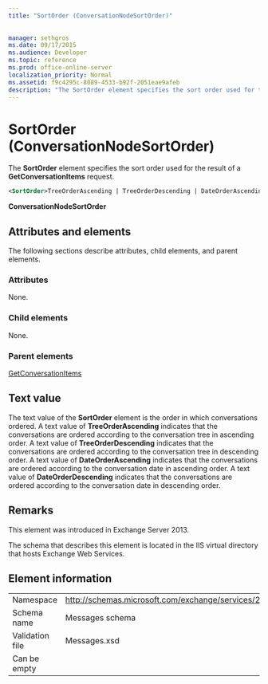 ```yaml
---
title: "SortOrder (ConversationNodeSortOrder)"
 
 
manager: sethgros
ms.date: 09/17/2015
ms.audience: Developer
ms.topic: reference
ms.prod: office-online-server
localization_priority: Normal
ms.assetid: f9c4295c-8089-4533-b92f-2051eae9afeb
description: "The SortOrder element specifies the sort order used for the result of a GetConversationItems request."
---
```


# SortOrder (ConversationNodeSortOrder)

The **SortOrder** element specifies the sort order used for the result of a **GetConversationItems** request. 
  
```XML
<SortOrder>TreeOrderAscending | TreeOrderDescending | DateOrderAscending | DateOrderDescending</SortOrder>
```

 **ConversationNodeSortOrder**
## Attributes and elements

The following sections describe attributes, child elements, and parent elements.
  
### Attributes

None.
  
### Child elements

None.
  
### Parent elements

[GetConversationItems](getconversationitems.md)
  
## Text value

The text value of the **SortOrder** element is the order in which conversations ordered. A text value of **TreeOrderAscending** indicates that the conversations are ordered according to the conversation tree in ascending order. A text value of **TreeOrderDescending** indicates that the conversations are ordered according to the conversation tree in descending order. A text value of **DateOrderAscending** indicates that the conversations are ordered according to the conversation date in ascending order. A text value of **DateOrderDescending** indicates that the conversations are ordered according to the conversation date in descending order. 
  
## Remarks

This element was introduced in Exchange Server 2013.
  
The schema that describes this element is located in the IIS virtual directory that hosts Exchange Web Services.
  
## Element information

|||
|:-----|:-----|
|Namespace  <br/> |http://schemas.microsoft.com/exchange/services/2006/messages  <br/> |
|Schema name  <br/> |Messages schema  <br/> |
|Validation file  <br/> |Messages.xsd  <br/> |
|Can be empty  <br/> ||
   

